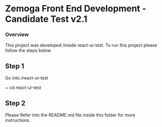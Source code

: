 Zemoga Front End Development - Candidate Test v2.1
==================================================

### Overview

This project was developed /inside react-ui-test.
To run this project please follow the steps below
## Step 1

Go into /react-ui-test

~ cd react-ui-test

## Step 2

Please Refer into the README.md file inside this folder for more instructions.